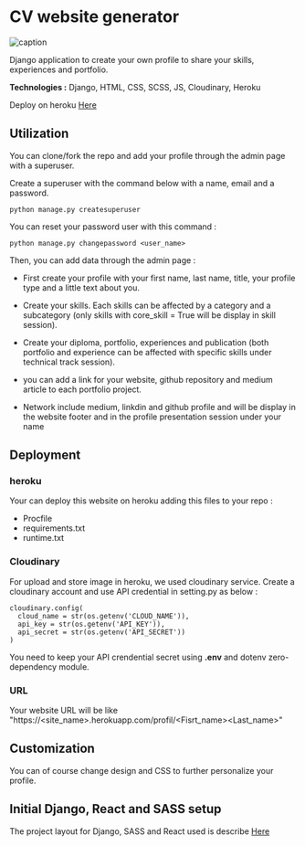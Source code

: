 
# CV website generator

![caption](https://github.com/hbiom/demo_web.gif)


Django application to create your own profile to share your skills, experiences and portfolio.

**Technologies :** Django, HTML, CSS, SCSS, JS, Cloudinary, Heroku

Deploy on heroku [Here](https://cvmyprofile.herokuapp.com/profil/HugoBottois)


## Utilization


You can clone/fork the repo and add your profile through the admin page with a superuser.

Create a superuser with the command below with a name, email and a password.

```
python manage.py createsuperuser
```

You can reset your password user with this command :

```
python manage.py changepassword <user_name>
```

Then, you can add data through the admin page :


- First create your profile with your first name, last name, title, your profile type and a little text about you.

- Create your skills. Each skills can be affected by a category and a subcategory (only skills with core_skill = True will be display in skill session).

- Create your diploma, portfolio, experiences and publication (both portfolio and experience can be affected with specific skills under technical track session).

- you can add a link for your website, github repository and medium article to each portfolio project.

- Network include medium, linkdin and github profile and will be display in the website footer and in the profile presentation session under your name


## Deployment


### heroku

Your can deploy this website on heroku adding this files to your repo :

- Procfile
- requirements.txt
- runtime.txt

### Cloudinary

For upload and store image in heroku, we used cloudinary service. Create a cloudinary account and use API credential in setting.py as below :


```
cloudinary.config(
  cloud_name = str(os.getenv('CLOUD_NAME')),
  api_key = str(os.getenv('API_KEY')),
  api_secret = str(os.getenv('API_SECRET'))
)
```

You need to keep your API crendential secret using **.env** and dotenv zero-dependency module.

### URL

Your website URL will be like "https://<site_name>.herokuapp.com/profil/<Fisrt_name><Last_name>"


## Customization

You can of course change design and CSS to further personalize your profile.


## Initial Django, React and SASS setup


The project layout for Django, SASS and React used is describe [Here](https://www.trell.se/blog/recommended-django-react-sass-project-layout/)

